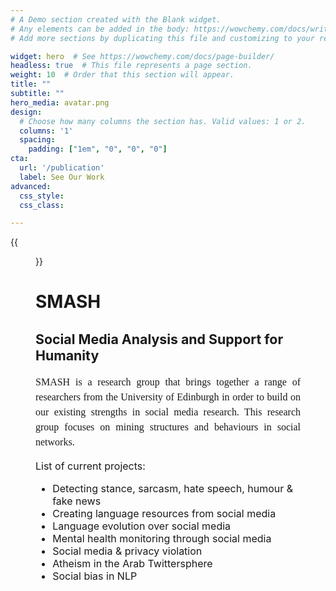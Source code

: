 ```yaml
---
# A Demo section created with the Blank widget.
# Any elements can be added in the body: https://wowchemy.com/docs/writing-markdown-latex/
# Add more sections by duplicating this file and customizing to your requirements.

widget: hero  # See https://wowchemy.com/docs/page-builder/
headless: true  # This file represents a page section.
weight: 10  # Order that this section will appear.
title: ""
subtitle: ""
hero_media: avatar.png
design:
  # Choose how many columns the section has. Valid values: 1 or 2.
  columns: '1'
  spacing:
    padding: ["1em", "0", "0", "0"]
cta:
  url: '/publication'
  label: See Our Work
advanced:
  css_style: 
  css_class: 

---
```


{{<figure theme="light" src="logo_whole.png">}} <h1> SMASH </h1>

<h2 style="font-size:16pt"> Social Media Analysis and Support for Humanity </h2> 

<p style="font-family:Trebuchet MS;font-size:12pt;line-height: 1.5;text-align:justify">SMASH is a research group that brings together a range of researchers from the University of Edinburgh in order to build on our existing strengths in social media research. This research group focuses on mining structures and behaviours in social networks.</p>




<font size=3>
List of current projects:

- Detecting stance, sarcasm, hate speech, humour & fake news
- Creating language resources from social media
- Language evolution over social media
- Mental health monitoring through social media
- Social media & privacy violation
- Atheism in the Arab Twittersphere
- Social bias in NLP 

</font>






